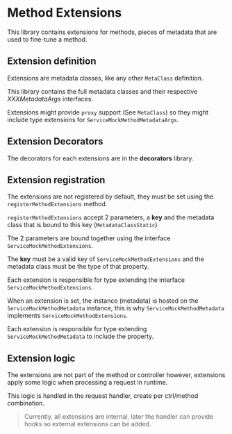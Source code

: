 # Method Extensions
This library contains extensions for methods, pieces of metadata
that are used to fine-tune a method.

## Extension definition
Extensions are metadata classes, like any other `MetaClass` definition.

This library contains the full metadata classes and their respective
*XXXMetadataArgs* interfaces.

Extensions might provide `proxy` support (See `MetaClass`) so they
might include type extensions for `ServiceMockMethodMetadataArgs`.

## Extension Decorators
The decorators for each extensions are in the **decorators** library.

## Extension registration
The extensions are not registered by default, they must be set using the
`registerMethodExtensions` method.

`registerMethodExtensions` accept 2 parameters, a **key** and the 
metadata class that is bound to this key (`MetadataClassStatic`)

The 2 parameters are bound together using the interface
`ServiceMockMethodExtensions`.

The **key** must be a valid key of `ServiceMockMethodExtensions` and the
metadata class must be the type of that property.

Each extension is responsible for type extending the interface
`ServiceMockMethodExtensions`.

When an extension is set, the instance (metadata) is hosted on the
`ServiceMockMethodMetadata` instance, this is why
`ServiceMockMethodMetadata` implements `ServiceMockMethodExtensions`.

Each extension is responsible for type extending
`ServiceMockMethodMetadata` to include the property.

## Extension logic
The extensions are not part of the method or controller however,
extensions apply some logic when processing a request in runtime.

This logic is handled in the request handler, create per ctrl/method
combination.

> Currently, all extensions are internal, later the handler can provide
hooks so external extensions can be added.
